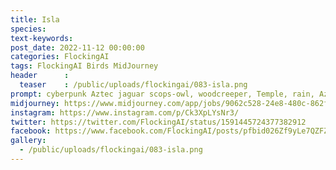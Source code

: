 ```yaml
---
title: Isla
species: 
text-keywords: 
post_date: 2022-11-12 00:00:00
categories: FlockingAI
tags: FlockingAI Birds MidJourney 
header      :
  teaser    : /public/uploads/flockingai/083-isla.png
prompt: cyberpunk Aztec jaguar scops-owl, woodcreeper, Temple, rain, Aztec feather headdress, Majestic, portrait, Profile, Yoji Shinkawa style, Ink painting, bold brushstrokes, mystical, Orphism, pattern, psychedelic, Concept art, dramatic lighting, Green silver gold red black and white, intricate detail, Mandy Jurgens, 8k stylize
midjourney: https://www.midjourney.com/app/jobs/9062c528-24e8-480c-862f-67e7712f43b2
instagram: https://www.instagram.com/p/Ck3XpLYsNr3/
twitter: https://twitter.com/FlockingAI/status/1591445724377382912
facebook: https://www.facebook.com/FlockingAI/posts/pfbid026Zf9yLe7QZFZJz7YgjhHDoGFRuuHrKAAL54jF7npv6LJmMSPfEc9QGw2Yru7cdV8l
gallery: 
  - /public/uploads/flockingai/083-isla.png
---
```

